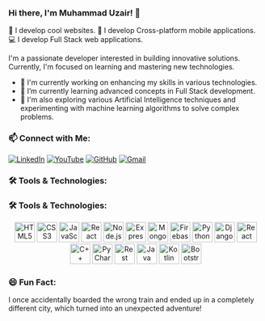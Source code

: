 ### Hi there, I'm Muhammad Uzair! 👋

🌟 I develop cool websites.
🚀 I develop Cross-platform mobile applications.
💻 I develop Full Stack web applications.

I'm a passionate developer interested in building innovative solutions. Currently, I'm focused on learning and mastering new technologies.

- 🔭 I'm currently working on enhancing my skills in various technologies.
- 🌱 I’m currently learning advanced concepts in Full Stack development.
- 🧠 I'm also exploring various Artificial Intelligence techniques and experimenting with machine learning algorithms to solve complex problems.

### 📫 Connect with Me:

[![LinkedIn](https://img.shields.io/badge/LinkedIn-Connect-blue)](https://www.linkedin.com/in/muhammad-uzair-858753259/)
[![YouTube](https://img.shields.io/badge/YouTube-Subscribe-red)](https://www.youtube.com/@CodeCraftingwithUzair)
[![GitHub](https://img.shields.io/badge/GitHub-Follow-blue)](https://github.com/mu2602659)
[![Gmail](https://img.shields.io/badge/Gmail-Contact-red)](mailto:mu2602659@gmail.com)

### 🛠️ Tools & Technologies:

### 🛠️ Tools & Technologies:

<div align="center">
  <img src="https://cdn.jsdelivr.net/gh/devicons/devicon/icons/html5/html5-original-wordmark.svg" alt="HTML5" width="40" height="40"/>
  <img src="https://cdn.jsdelivr.net/gh/devicons/devicon/icons/css3/css3-original-wordmark.svg" alt="CSS3" width="40" height="40"/>
  <img src="https://cdn.jsdelivr.net/gh/devicons/devicon/icons/javascript/javascript-original.svg" alt="JavaScript" width="40" height="40"/>
  <img src="https://cdn.jsdelivr.net/gh/devicons/devicon/icons/react/react-original-wordmark.svg" alt="React" width="40" height="40"/>
  <img src="https://cdn.jsdelivr.net/gh/devicons/devicon/icons/nodejs/nodejs-original-wordmark.svg" alt="Node.js" width="40" height="40"/>
  <img src="https://cdn.jsdelivr.net/gh/devicons/devicon/icons/express/express-original-wordmark.svg" alt="Express.js" width="40" height="40"/>
  <img src="https://cdn.jsdelivr.net/gh/devicons/devicon/icons/mongodb/mongodb-original-wordmark.svg" alt="MongoDB" width="40" height="40"/>
  <img src="https://cdn.jsdelivr.net/gh/devicons/devicon/icons/firebase/firebase-plain-wordmark.svg" alt="Firebase" width="40" height="40"/>
  <img src="https://cdn.jsdelivr.net/gh/devicons/devicon/icons/python/python-original.svg" alt="Python" width="40" height="40"/>
  <img src="https://cdn.jsdelivr.net/gh/devicons/devicon/icons/django/django-original.svg" alt="Django" width="40" height="40"/>
  <img src="https://cdn.jsdelivr.net/gh/devicons/devicon/icons/react/react-original.svg" alt="React Native" width="40" height="40"/>
  <img src="https://cdn.jsdelivr.net/gh/devicons/devicon/icons/cplusplus/cplusplus-original.svg" alt="C++" width="40" height="40"/>
  <img src="https://cdn.jsdelivr.net/gh/devicons/devicon/icons/pycharm/pycharm-original-wordmark.svg" alt="PyCharm" width="40" height="40"/>
  <img src="https://cdn.jsdelivr.net/gh/devicons/devicon/icons/express/express-original-wordmark.svg" alt="Rest API" width="40" height="40"/>
  <img src="https://cdn.jsdelivr.net/gh/devicons/devicon/icons/java/java-original-wordmark.svg" alt="Java" width="40" height="40"/>
  <img src="https://cdn.jsdelivr.net/gh/devicons/devicon/icons/kotlin/kotlin-original-wordmark.svg" alt="Kotlin" width="40" height="40"/>
  <img src="https://cdn.jsdelivr.net/gh/devicons/devicon/icons/bootstrap/bootstrap-plain-wordmark.svg" alt="Bootstrap" width="40" height="40"/>
</div>


### 😄 Fun Fact:

I once accidentally boarded the wrong train and ended up in a completely different city, which turned into an unexpected adventure!

<!---
mu2602659/mu2602659 is a ✨ special ✨ repository because its `README.md` (this file) appears on your GitHub profile.
You can click the Preview link to take a look at your changes.
--->
